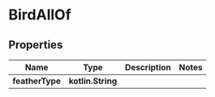 
# BirdAllOf

## Properties
Name | Type | Description | Notes
------------ | ------------- | ------------- | -------------
**featherType** | **kotlin.String** |  | 



